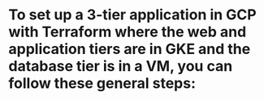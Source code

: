 # To set up a 3-tier application in GCP with Terraform where the web and application tiers are in GKE and the database tier is in a VM, you can follow these general steps: 
